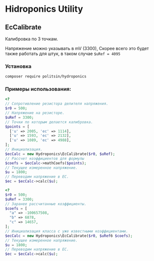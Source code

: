 # Hidroponics Utility

## EcCalibrate

Калибровка по 3 точкам.

Напряжение можно указывать в mV (3300),
Скорее всего это будет также работать для штук, в таком случае `$uRef = 4095`

### Установка

```sh
composer require politsin/hydroponics
```

### Примеры использования:

```php
<?
// Сопротивление резистора делителя напряжения.
$r0 = 500;
// Напряжение на резисторе.
$uRef = 3300;
// Точки по которым делается калибровка.
$points = [
  ['u' => 2005, 'ec' => 1114],
  ['u' => 1593, 'ec' => 2132],
  ['u' => 1089, 'ec' => 4988],
];
// Инициализация.
$ecCalc = new Hydroponics\EcCalibrate($r0, $uRef);
// Рассчет коэффициентов для формулы
$coefs = $ecCalc->mathCoefs($points);
// Текущее измеренное напряжение.
$u = 1800;
// Переводим напряжение в EC.
$ec = $ecCalc->calc($u);
```

```php
<?
$r0 = 500;
$uRef = 3300;
// Заранее рассчитанные коэффициенты.
$coefs = [
  "a" => -100657508,
  "b" => 6878,
  "c" => 14657,
];
// Инициализация класса с уже известными коэффициентами.
$ecCalc = new Hydroponics\EcCalibrate($r0, $uRefб $coefs);
// Текущее измеренное напряжение.
$u = 1800;
// Переводим напряжение в EC.
$ec = $ecCalc->calc($u);
```
